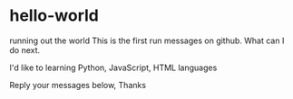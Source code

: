 # hello-world
running out the world
This is the first run messages on github. 
What can I do next. 

I'd like to learning Python, JavaScript, HTML languages

Reply your messages below, Thanks


